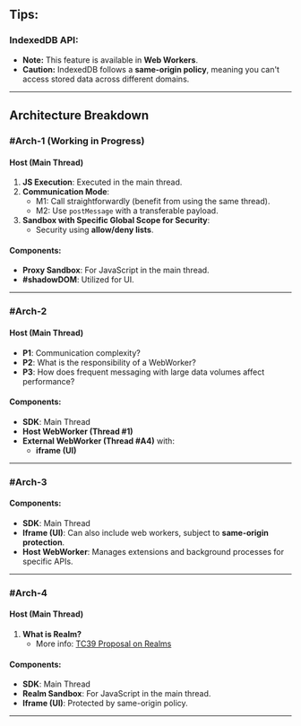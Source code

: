 ## Tips:
### IndexedDB API:
- **Note:** This feature is available in **Web Workers**.
- **Caution:** IndexedDB follows a **same-origin policy**, meaning you can't access stored data across different domains.

---

## Architecture Breakdown

### #Arch-1 (Working in Progress)
#### Host (Main Thread)
1. **JS Execution**: Executed in the main thread.
2. **Communication Mode**:
   - M1: Call straightforwardly (benefit from using the same thread).
   - M2: Use `postMessage` with a transferable payload.
3. **Sandbox with Specific Global Scope for Security**:
   - Security using **allow/deny lists**.

#### Components:
- **Proxy Sandbox**: For JavaScript in the main thread.
- **#shadowDOM**: Utilized for UI.

---

### #Arch-2
#### Host (Main Thread)
- **P1**: Communication complexity?
- **P2**: What is the responsibility of a WebWorker?
- **P3**: How does frequent messaging with large data volumes affect performance?

#### Components:
- **SDK**: Main Thread
- **Host WebWorker (Thread #1)**
- **External WebWorker (Thread #A4)** with:
  - **iframe (UI)**

---

### #Arch-3
#### Components:
- **SDK**: Main Thread
- **Iframe (UI)**: Can also include web workers, subject to **same-origin protection**.
- **Host WebWorker**: Manages extensions and background processes for specific APIs.

---

### #Arch-4
#### Host (Main Thread)
1. **What is Realm?**
   - More info: [TC39 Proposal on Realms](https://github.com/tc39/proposal-realms)

#### Components:
- **SDK**: Main Thread
- **Realm Sandbox**: For JavaScript in the main thread.
- **Iframe (UI)**: Protected by same-origin policy.

---